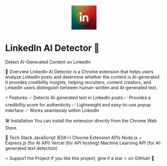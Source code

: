 <p align="center">
  <img src="assets/icon.png" alt="LinkedIn AI Detector Logo" width="80"/>
</p>

# LinkedIn AI Detector 🚀
Detect AI-Generated Content on LinkedIn

📌 Overview
LinkedIn AI Detector is a Chrome extension that helps users analyze LinkedIn posts and determine whether the content is AI-generated. It provides credibility insights, helping recruiters, content creators, and LinkedIn users distinguish between human-written and AI-generated text.

⚡ Features
✅ Detects AI-generated text in LinkedIn posts
✅ Provides a credibility score for authenticity
✅ Lightweight and easy-to-use popup interface
✅ Works seamlessly within LinkedIn

🛠 Installation
You can install the extension directly from the Chrome Web Store.

🔧 Tech Stack
JavaScript (ES6+)
Chrome Extension APIs
Node.js + Express.js (for AI API)
Vercel (for API hosting)
Machine Learning API (for AI-generated text detection)

⭐ Support the Project
If you like this project, give it a star ⭐ on GitHub! 🚀
